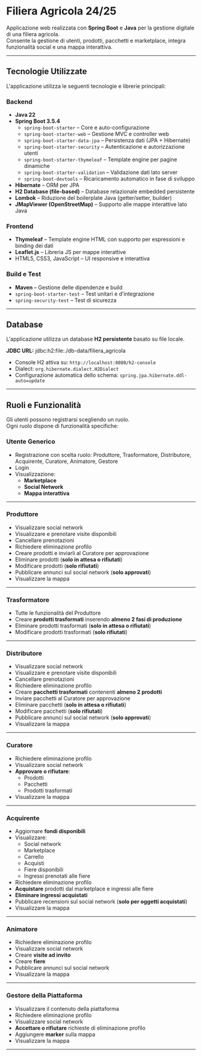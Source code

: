 # Filiera Agricola 24/25

Applicazione web realizzata con **Spring Boot** e **Java** per la gestione digitale di una filiera agricola.  
Consente la gestione di utenti, prodotti, pacchetti e marketplace, integra funzionalità social e una mappa interattiva.

---

## Tecnologie Utilizzate

L'applicazione utilizza le seguenti tecnologie e librerie principali:

### Backend
- **Java 22**
- **Spring Boot 3.5.4**
    - `spring-boot-starter` – Core e auto-configurazione
    - `spring-boot-starter-web` – Gestione MVC e controller web
    - `spring-boot-starter-data-jpa` – Persistenza dati (JPA + Hibernate)
    - `spring-boot-starter-security` – Autenticazione e autorizzazione utenti
    - `spring-boot-starter-thymeleaf` – Template engine per pagine dinamiche
    - `spring-boot-starter-validation` – Validazione dati lato server
    - `spring-boot-devtools` – Ricaricamento automatico in fase di sviluppo
- **Hibernate** – ORM per JPA
- **H2 Database (file-based)** – Database relazionale embedded persistente
- **Lombok** – Riduzione del boilerplate Java (getter/setter, builder)
- **JMapViewer (OpenStreetMap)** – Supporto alle mappe interattive lato Java

### Frontend
- **Thymeleaf** – Template engine HTML con supporto per espressioni e binding dei dati
- **Leaflet.js** – Libreria JS per mappe interattive
- HTML5, CSS3, JavaScript – UI responsive e interattiva

### Build e Test
- **Maven** – Gestione delle dipendenze e build
- `spring-boot-starter-test` – Test unitari e d’integrazione
- `spring-security-test` – Test di sicurezza

---

## Database

L'applicazione utilizza un database **H2 persistente** basato su file locale.

**JDBC URL:**
jdbc:h2:file:./db-data/filiera_agricola


- Console H2 attiva su: `http://localhost:8080/h2-console`
- Dialect: `org.hibernate.dialect.H2Dialect`
- Configurazione automatica dello schema: `spring.jpa.hibernate.ddl-auto=update`

---

## Ruoli e Funzionalità

Gli utenti possono registrarsi scegliendo un ruolo.  
Ogni ruolo dispone di funzionalità specifiche:

### Utente Generico
- Registrazione con scelta ruolo: Produttore, Trasformatore, Distributore, Acquirente, Curatore, Animatore, Gestore
- Login
- Visualizzazione:
    - **Marketplace**
    - **Social Network**
    - **Mappa interattiva**

---

### Produttore
- Visualizzare social network
- Visualizzare e prenotare visite disponibili
- Cancellare prenotazioni
- Richiedere eliminazione profilo
- Creare prodotti e inviarli al Curatore per approvazione
- Eliminare prodotti (**solo in attesa o rifiutati**)
- Modificare prodotti (**solo rifiutati**)
- Pubblicare annunci sul social network (**solo approvati**)
- Visualizzare la mappa

---

### Trasformatore
- Tutte le funzionalità del Produttore
- Creare **prodotti trasformati** inserendo **almeno 2 fasi di produzione**
- Eliminare prodotti trasformati (**solo in attesa o rifiutati**)
- Modificare prodotti trasformati (**solo rifiutati**)

---

### Distributore
- Visualizzare social network
- Visualizzare e prenotare visite disponibili
- Cancellare prenotazioni
- Richiedere eliminazione profilo
- Creare **pacchetti trasformati** contenenti **almeno 2 prodotti**
- Inviare pacchetti al Curatore per approvazione
- Eliminare pacchetti (**solo in attesa o rifiutati**)
- Modificare pacchetti (**solo rifiutati**)
- Pubblicare annunci sul social network (**solo approvati**)
- Visualizzare la mappa

---

### Curatore
- Richiedere eliminazione profilo
- Visualizzare social network
- **Approvare o rifiutare**:
    - Prodotti
    - Pacchetti
    - Prodotti trasformati
- Visualizzare la mappa

---

### Acquirente
- Aggiornare **fondi disponibili**
- Visualizzare:
    - Social network
    - Marketplace
    - Carrello
    - Acquisti
    - Fiere disponibili
    - Ingressi prenotati alle fiere
- Richiedere eliminazione profilo
- **Acquistare** prodotti dal marketplace e ingressi alle fiere
- **Eliminare ingressi acquistati**
- Pubblicare recensioni sul social network (**solo per oggetti acquistati**)
- Visualizzare la mappa

---

### Animatore
- Richiedere eliminazione profilo
- Visualizzare social network
- Creare **visite ad invito**
- Creare **fiere**
- Pubblicare annunci sul social network
- Visualizzare la mappa

---

### Gestore della Piattaforma
- Visualizzare il contenuto della piattaforma
- Richiedere eliminazione profilo
- Visualizzare social network
- **Accettare o rifiutare** richieste di eliminazione profilo
- Aggiungere **marker** sulla mappa
- Visualizzare la mappa

---



